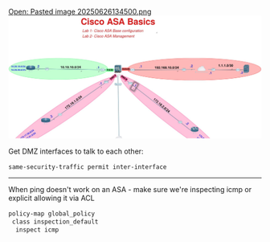 [Open: Pasted image 20250626134500.png](../../../Media/84a61663ff783804d4b228ac132dbe6f_MD5.jpeg)
![](../../../Media/84a61663ff783804d4b228ac132dbe6f_MD5.jpeg)

Get DMZ interfaces to talk to each other:

```
same-security-traffic permit inter-interface
```

---

When ping doesn't work on an ASA - make sure we're inspecting icmp or explicit allowing it via ACL

```
policy-map global_policy
 class inspection_default
  inspect icmp
```

